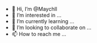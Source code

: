 - 👋 Hi, I’m @Maychll
- 👀 I’m interested in ...
- 🌱 I’m currently learning ...
- 💞️ I’m looking to collaborate on ...
- 📫 How to reach me ...

<!---
Maychll/Maychll is a ✨ special ✨ repository because its `README.md` (this file) appears on your GitHub profile.
You can click the Preview link to take a look at your changes.
--->
